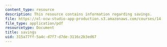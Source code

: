 ```yaml
---
content_type: resource
description: This resource contains information regarding savings.
file: https://ol-ocw-studio-app-production.s3.amazonaws.com/courses/14-73-the-challenge-of-world-poverty-spring-2011/315a77ff5a4cd7f7d7de3116c2b3ed67_MIT14_73S11_Lec20_slides.pdf
file_type: application/pdf
resourcetype: Document
title: savings
uid: 315a77ff-5a4c-d7f7-d7de-3116c2b3ed67
---
```

